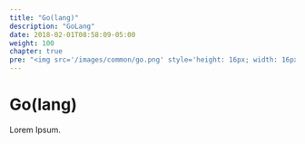 ```yaml
---
title: "Go(lang)"
description: "GoLang"
date: 2018-02-01T08:58:09-05:00
weight: 100
chapter: true
pre: "<img src='/images/common/go.png' style='height: 16px; width: 16px' />  "
---
```

# Go(lang)

Lorem Ipsum.